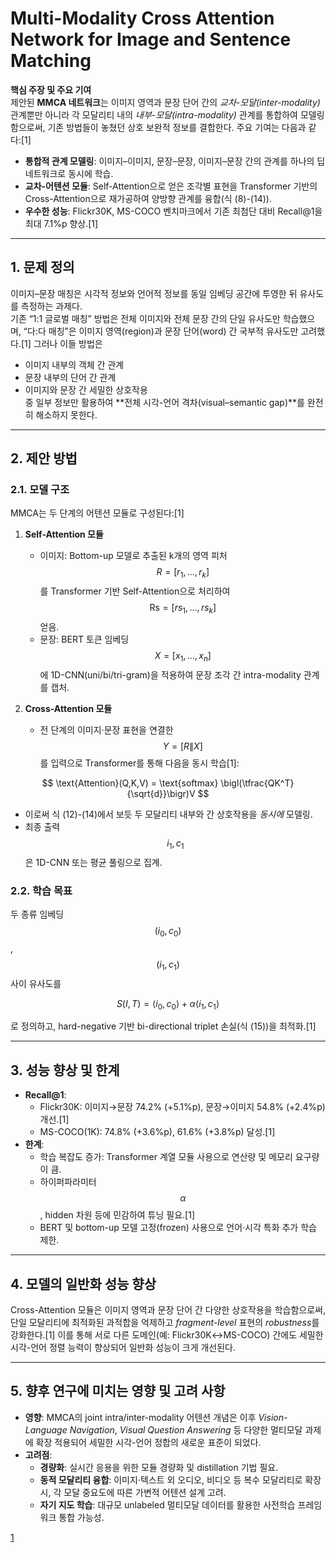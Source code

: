 # Multi-Modality Cross Attention Network for Image and Sentence Matching 

**핵심 주장 및 주요 기여**  
제안된 **MMCA 네트워크**는 이미지 영역과 문장 단어 간의 *교차-모달(inter-modality)* 관계뿐만 아니라 각 모달리티 내의 *내부-모달(intra-modality)* 관계를 통합하여 모델링함으로써, 기존 방법들이 놓쳤던 상호 보완적 정보를 결합한다. 주요 기여는 다음과 같다:[1]
- **통합적 관계 모델링**: 이미지–이미지, 문장–문장, 이미지–문장 간의 관계를 하나의 딥 네트워크로 동시에 학습.  
- **교차-어텐션 모듈**: Self-Attention으로 얻은 조각별 표현을 Transformer 기반의 Cross-Attention으로 재가공하여 양방향 관계를 융합(식 (8)-(14)).  
- **우수한 성능**: Flickr30K, MS-COCO 벤치마크에서 기존 최첨단 대비 Recall@1을 최대 7.1%p 향상.[1]

***

## 1. 문제 정의  
이미지–문장 매칭은 시각적 정보와 언어적 정보를 동일 임베딩 공간에 투영한 뒤 유사도를 측정하는 과제다.  
기존 “1:1 글로벌 매칭” 방법은 전체 이미지와 전체 문장 간의 단일 유사도만 학습했으며, “다:다 매칭”은 이미지 영역(region)과 문장 단어(word) 간 국부적 유사도만 고려했다.[1]
그러나 이들 방법은  
- 이미지 내부의 객체 간 관계  
- 문장 내부의 단어 간 관계  
- 이미지와 문장 간 세밀한 상호작용  
중 일부 정보만 활용하여 **전체 시각-언어 격차(visual–semantic gap)**를 완전히 해소하지 못한다.

***

## 2. 제안 방법  
### 2.1. 모델 구조  
MMCA는 두 단계의 어텐션 모듈로 구성된다:[1]
1. **Self-Attention 모듈**  
   - 이미지: Bottom-up 모델로 추출된 k개의 영역 피처 $$R=[r_1,\dots,r_k]$$를 Transformer 기반 Self-Attention으로 처리하여 $$\text{Rs}=[rs_1,\dots,rs_k]$$ 얻음.  
   - 문장: BERT 토큰 임베딩 $$X=[x_1,\dots,x_n]$$에 1D-CNN(uni/bi/tri-gram)을 적용하여 문장 조각 간 intra-modality 관계를 캡처.  

2. **Cross-Attention 모듈**  
   - 전 단계의 이미지·문장 표현을 연결한 $$Y=[R \| X]$$를 입력으로 Transformer를 통해 다음을 동시 학습[1]:  

$$
       \text{Attention}(Q,K,V) = \text{softmax} \bigl(\tfrac{QK^T}{\sqrt{d}}\bigr)V
     $$
  
   - 이로써 식 (12)-(14)에서 보듯 두 모달리티 내부와 간 상호작용을 *동시에* 모델링.  
   - 최종 출력 $$i_1, c_1$$은 1D-CNN 또는 평균 풀링으로 집계.

### 2.2. 학습 목표  
두 종류 임베딩 $$(i_0,c_0)$$, $$(i_1,c_1)$$ 사이 유사도를  

$$
  S(I,T) = \langle i_0,c_0\rangle + \alpha\langle i_1,c_1\rangle
$$

로 정의하고, hard-negative 기반 bi-directional triplet 손실(식 (15))을 최적화.[1]

***

## 3. 성능 향상 및 한계  
- **Recall@1**:  
  - Flickr30K: 이미지→문장 74.2% (+5.1%p), 문장→이미지 54.8% (+2.4%p) 개선.[1]
  - MS-COCO(1K): 74.8% (+3.6%p), 61.6% (+3.8%p) 달성.[1]
- **한계**:  
  - 학습 복잡도 증가: Transformer 계열 모듈 사용으로 연산량 및 메모리 요구량이 큼.  
  - 하이퍼파라미터 $$\alpha$$, hidden 차원 등에 민감하여 튜닝 필요.[1]
  - BERT 및 bottom-up 모델 고정(frozen) 사용으로 언어·시각 특화 추가 학습 제한.

***

## 4. 모델의 일반화 성능 향상  
Cross-Attention 모듈은 이미지 영역과 문장 단어 간 다양한 상호작용을 학습함으로써, 단일 모달리티에 최적화된 과적합을 억제하고 *fragment-level* 표현의 *robustness*를 강화한다.[1]
이를 통해 서로 다른 도메인(예: Flickr30K↔MS-COCO) 간에도 세밀한 시각-언어 정렬 능력이 향상되어 일반화 성능이 크게 개선된다.

***

## 5. 향후 연구에 미치는 영향 및 고려 사항  
- **영향**: MMCA의 joint intra/inter-modality 어텐션 개념은 이후 *Vision-Language Navigation*, *Visual Question Answering* 등 다양한 멀티모달 과제에 확장 적용되어 세밀한 시각-언어 정합의 새로운 표준이 되었다.  
- **고려점**:  
  - **경량화**: 실시간 응용을 위한 모듈 경량화 및 distillation 기법 필요.  
  - **동적 모달리티 융합**: 이미지·텍스트 외 오디오, 비디오 등 복수 모달리티로 확장 시, 각 모달 중요도에 따른 가변적 어텐션 설계 고려.  
  - **자기 지도 학습**: 대규모 unlabeled 멀티모달 데이터를 활용한 사전학습 프레임워크 통합 가능성.

[1](https://ppl-ai-file-upload.s3.amazonaws.com/web/direct-files/attachments/65988149/7d1fe755-640a-44a1-bbd9-70ad8e7148b7/Wei_Multi-Modality_Cross_Attention_Network_for_Image_and_Sentence_Matching_CVPR_2020_paper.pdf)
